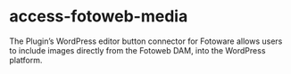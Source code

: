 # access-fotoweb-media
The Plugin’s WordPress editor button connector for Fotoware allows users to include images directly from the Fotoweb DAM, into the WordPress platform.
